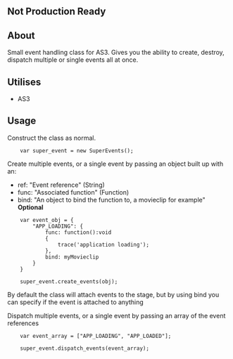 
## Not Production Ready

## About
Small event handling class for AS3. Gives you the ability to create, destroy, dispatch multiple or single events all at once.

## Utilises
- AS3

## Usage
Construct the class as normal.
```as3
    var super_event = new SuperEvents();
```

Create multiple events, or a single event by passing an object built up with an:
- ref: "Event reference" (String)
- func: "Associated function" (Function)
- bind: "An object to bind the function to, a movieclip for example" **Optional**

```as3
    var event_obj = {
    	"APP_LOADING": { 
    		func: function():void
    		{
    			trace('application loading');
    		},
	    	bind: myMovieclip
    	}
	}

	super_event.create_events(obj);
```
By default the class will attach events to the stage, but by using bind you can specify if the event is attached to anything



Dispatch multiple events, or a single event by passing an array of the event references
```as3
    var event_array = ["APP_LOADING", "APP_LOADED"];

	super_event.dispatch_events(event_array);
```

